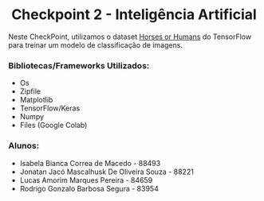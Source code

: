 <h1 align="center"> Checkpoint 2 - Inteligência Artificial </h1>

Neste CheckPoint, utilizamos o dataset <a href="https://www.tensorflow.org/datasets/catalog/horses_or_humans">Horses or Humans</a> do TensorFlow para treinar um modelo de classificação de imagens.

<h3>Bibliotecas/Frameworks Utilizados:</h3>
<ul>
  <li> Os
  <li> Zipfile
  <li> Matplotlib
  <li> TensorFlow/Keras
  <li> Numpy
  <li> Files (Google Colab)
</ul>

<h3>Alunos:</h3>
<ul>
  <li>Isabela Bianca Correa de Macedo - 88493
  <li>Jonatan Jacó Mascalhusk De Oliveira Souza - 88221
  <li>Lucas Amorim Marques Pereira - 84659
  <li>Rodrigo Gonzalo Barbosa Segura - 83954
</ul>
